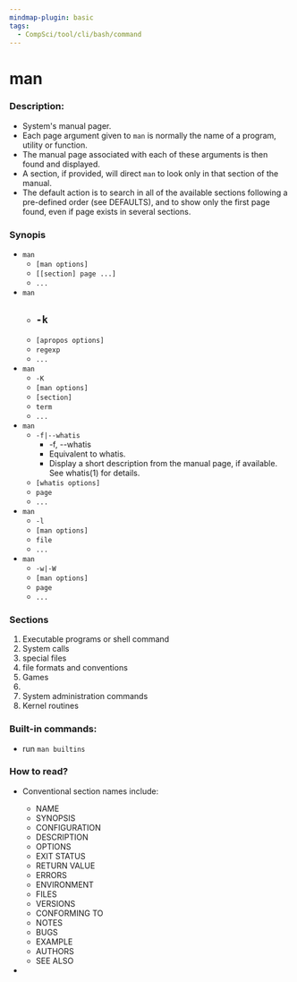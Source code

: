 ```yaml
---
mindmap-plugin: basic
tags:
  - CompSci/tool/cli/bash/command
---
```

# man
### Description:
- System's manual pager.  
- Each page argument given to `man` is normally the name of a program, utility or function. 
- The manual page associated with each of these  arguments is then found and displayed. 
- A section, if provided, will direct `man` to look only in that section of the manual.  
- The default action is to search in all of the available sections following a pre-defined order (see DEFAULTS), and to show only the first page found, even if page exists in several sections.
### Synopis
- `man`
	- `[man options]`
	- `[[section] page ...]`
	- `...`
- `man`
	- `-k`
		- 
	- `[apropos options]`
	- `regexp`
	- `...`
- `man`
	- `-K`
	- `[man options]`
	- `[section]`
	- `term`
	- `...`
- `man`
	- `-f|--whatis`
		- -f, --whatis
		- Equivalent to whatis.  
		- Display a short description from  the  manual  page,  if available.  See whatis(1) for details.
	- `[whatis options]`
	- `page`
	- `...`
- `man` 
	- `-l`
	- `[man options]`
	- `file`
	- `...`
- `man` 
	- `-w|-W` 
	- `[man options]` 
	- `page` 
	- `...`
### Sections
1. Executable programs or shell command
2. System calls
4. special files
5. file formats and conventions
6. Games
7. 
8. System administration commands
9. Kernel routines
### Built-in commands:
- run `man builtins`
### How to read?
- Conventional  section  names  include:
	- NAME
	- SYNOPSIS
	- CONFIGURATION
	- DESCRIPTION
	 - OPTIONS
	- EXIT STATUS
	- RETURN VALUE
	- ERRORS
	- ENVIRONMENT
	- FILES
	- VERSIONS
	- CONFORMING TO
	- NOTES
	- BUGS
	- EXAMPLE
	- AUTHORS
	- SEE ALSO

- 